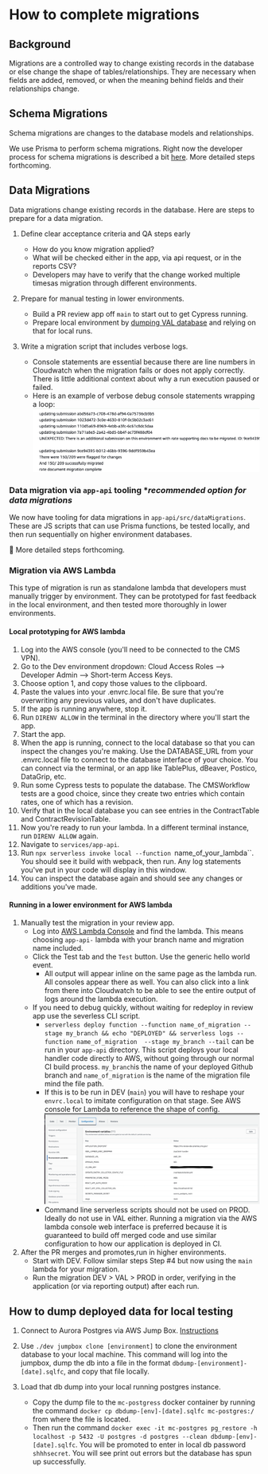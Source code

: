 # How to complete migrations

## Background

Migrations are a controlled way to change existing records in the database or else change the shape of tables/relationships. They are necessary when fields are added, removed, or when the meaning behind fields and their relationships change.

## Schema Migrations

Schema migrations are changes to the database models and relationships.

We use Prisma to perform schema migrations. Right now the developer process for schema migrations is described a bit [here](../../README.md#updating-the-database). More detailed steps forthcoming.

## Data Migrations

Data migrations change existing records in the database. Here are steps to prepare for a data migration.

1. Define clear acceptance criteria and QA steps early
    - How do you know migration applied?
    - What will be checked either in the app, via api request, or in the reports CSV?
    - Developers may have to verify that the change worked multiple timesas migration through different environments.

1. Prepare for manual testing in lower environments.
    - Build a PR review app off `main` to start out to get Cypress running.
    - Prepare local environment by [dumping VAL database](#how-to-dump-val-data-for-local-testing) and relying on that for local runs.

1. Write a migration script that includes verbose logs.
    - Console statements are essential because there are line numbers in Cloudwatch when the migration fails or does not apply correctly. There is little additional context about why a run execution paused or failed.
    - Here is an example of verbose debug console statements wrapping a loop:
      ![debug consoles in data migration script](../../.images/verbose-logs-example.png)

### Data migration via `app-api` tooling **recommended option for data migrations*

We now have tooling for data migrations in `app-api/src/dataMigrations`. These are JS scripts that can use Prisma functions, be tested locally, and then run sequentially on higher environment databases.

🚩 More detailed steps forthcoming.

### Migration via AWS Lambda
This type of migration is run as standalone lambda that developers must manually trigger by environment. They can be prototyped for fast feedback in the local environment, and then tested more thoroughly in lower environments.

#### Local prototyping for AWS lambda

1. Log into the AWS console (you'll need to be connected to the CMS VPN).
1. Go to the Dev environment dropdown: Cloud Access Roles --> Developer Admin --> Short-term Access Keys.
1. Choose option 1, and copy those values to the clipboard.
1. Paste the values into your .envrc.local file. Be sure that you're overwriting any previous values, and don't have duplicates.
1. If the app is running anywhere, stop it.
1. Run `DIRENV ALLOW` in the terminal in the directory where you'll start the app.
1. Start the app.
1. When the app is running, connect to the local database so that you can inspect the changes you're making. Use the DATABASE_URL from your .envrc.local file to connect to the database interface of your choice. You can connect via the terminal, or an app like TablePlus, dBeaver, Postico, DataGrip, etc.
1. Run some Cypress tests to populate the database. The CMSWorkflow tests are a good choice, since they create two entries which contain rates, one of which has a revision.
1. Verify that in the local database you can see entries in the ContractTable and ContractRevisionTable.
1. Now you're ready to run your lambda. In a different terminal instance, run `DIRENV ALLOW` again.
1. Navigate to `services/app-api`.
1. Run `npx serverless invoke local --function `name_of_your_lambda``. You should see it build with webpack, then run. Any log statements you've put in your code will display in this window.
1. You can inspect the database again and should see any changes or additions you've made.

#### Running in a lower environment for AWS lambda

1. Manually test the migration in your review app.
    - Log into [AWS Lambda Console](https://console.aws.amazon.com/lambda/home) and find the lambda. This means choosing `app-api-` lambda with your branch name and migration name included.
    - Click the Test tab and the `Test` button. Use the generic hello world event.
        - All output will appear inline on the same page as the lambda run. All consoles appear there as well. You can also click into a link from there into Cloudwatch to be able to see the entire output of logs around the lambda execution.
    - If you need to debug quickly, without waiting for redeploy in review app use the severless CLI script.
        - `serverless deploy function --function name_of_migration --stage my_branch && echo "DEPLOYED" && serverless logs --function name_of_migration  --stage my_branch --tail` can be run in your `app-api` directory. This script deploys your local handler code directly to AWS, without going through our normal CI build process. `my_branch`is the name of your deployed Github branch and `name_of_migration` is the name of the migration file mind the file path.
        - If this is to be run in DEV (`main`) you will have to reshape your `envrc.local` to imitate configuration on that stage. See AWS console for Lambda to reference the shape of config.
          ![lambda configuration panel in aws](../../.images/aws-console-lambda-config.png)
        - Command line serverless scripts should not be used on PROD. Ideally do not use in VAL either. Running a migration via the AWS lambda console web interface is preferred because it is guaranteed to build off merged code and use similar configuration to how our application is deployed in CI.
1. After the PR merges and promotes,run in higher environments.
    - Start with DEV. Follow similar steps Step #4 but now using the `main` lambda for your migration.
    - Run the migration DEV > VAL > PROD in order, verifying in the application (or via reporting output) after each run.

## How to dump deployed data for local testing

1. Connect to Aurora Postgres via AWS Jump Box. [Instructions](../../services/postgres/README.md#access-to-aurora-postgres-via-aws-jump-box)

2. Use `./dev jumpbox clone [environment]` to clone the environment database to your local machine. This command will log into the jumpbox, dump the db into a file in the format `dbdump-[environment]-[date].sqlfc`, and copy that file locally.

2. Load that db dump into your local running postgres instance.
   - Copy the dump file to the `mc-postgress` docker container by running the command `docker cp dbdump-[env]-[date].sqlfc mc-postgres:/` from where the file is located.
   - Then run the command `docker exec -it mc-postgres pg_restore -h localhost -p 5432 -U postgres -d postgres --clean dbdump-[env]-[date].sqlfc`. You will be promoted to enter in local db password `shhhsecret`. You will see print out errors but the database has spun up successfully.
